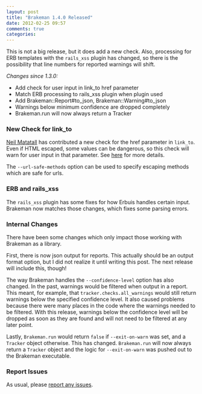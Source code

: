 ```yaml
---
layout: post
title: "Brakeman 1.4.0 Released"
date: 2012-02-25 09:57
comments: true
categories: 
---
```


This is not a big release, but it does add a new check. Also, processing for ERB templates with the `rails_xss` plugin has changed, so there is the possibility that line numbers for reported warnings will shift.

_Changes since 1.3.0:_

 * Add check for user input in link_to href parameter
 * Match ERB processing to rails_xss plugin when plugin used
 * Add Brakeman::Report#to_json, Brakeman::Warning#to_json
 * Warnings below minimum confidence are dropped completely
 * Brakeman.run will now always return a Tracker


### New Check for link_to

[Neil Matatall](https://github.com/oreoshake) has contributed a new check for the href parameter in `link_to`. Even if HTML escaped, some values can be dangerous, so this check will warn for user input in that parameter. See [here](https://github.com/presidentbeef/brakeman/pull/45) for more details.

The `--url-safe-methods` option can be used to specify escaping methods which are safe for urls.

### ERB and rails_xss

The `rails_xss` plugin has some fixes for how Erbuis handles certain input. Brakeman now matches those changes, which fixes some parsing errors.

### Internal Changes

There have been some changes which only impact those working with Brakeman as a library.

First, there is now json output for reports. This actually should be an output format option, but I did not realize it until writing this post. The next release will include this, though!

The way Brakeman handles the `--confidence-level` option has also changed. In the past, warnings would be filtered when output in a report. This meant, for example, that `tracker.checks.all_warnings` would still return warnings below the specified confidence level. It also caused problems because there were many places in the code where the warnings needed to be filtered. With this release, warnings below the confidence level will be dropped as soon as they are found and will not need to be filtered at any later point.

Lastly, `Brakeman.run` would return `false` if `--exit-on-warn` was set, and a `Tracker` object otherwise. This has changed. `Brakeman.run` will now always return a `Tracker` object and the logic for `--exit-on-warn` was pushed out to the Brakeman executable. 

### Report Issues

As usual, please [report any issues](https://github.com/presidentbeef/brakeman/issues).
